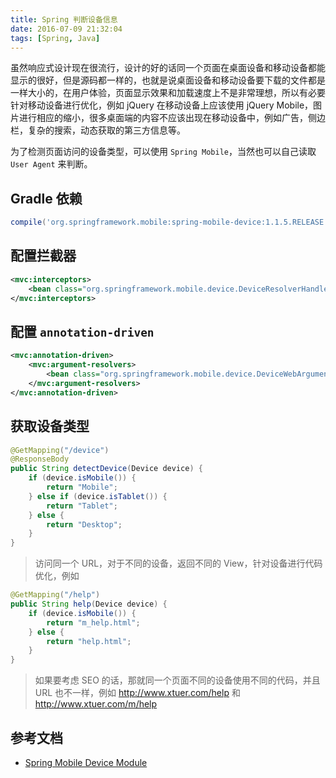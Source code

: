 ```yaml
---
title: Spring 判断设备信息
date: 2016-07-09 21:32:04
tags: [Spring, Java]
---
```


虽然响应式设计现在很流行，设计的好的话同一个页面在桌面设备和移动设备都能显示的很好，但是源码都一样的，也就是说桌面设备和移动设备要下载的文件都是一样大小的，在用户体验，页面显示效果和加载速度上不是非常理想，所以有必要针对移动设备进行优化，例如 jQuery 在移动设备上应该使用 jQuery Mobile，图片进行相应的缩小，很多桌面端的内容不应该出现在移动设备中，例如广告，侧边栏，复杂的搜索，动态获取的第三方信息等。

为了检测页面访问的设备类型，可以使用 `Spring Mobile`，当然也可以自己读取 `User Agent` 来判断。

<!--more-->

## Gradle 依赖
```groovy
compile('org.springframework.mobile:spring-mobile-device:1.1.5.RELEASE')
```

## 配置拦截器
```xml
<mvc:interceptors>
    <bean class="org.springframework.mobile.device.DeviceResolverHandlerInterceptor"/>
</mvc:interceptors>
```

## 配置 `annotation-driven`
```xml
<mvc:annotation-driven>
    <mvc:argument-resolvers>
        <bean class="org.springframework.mobile.device.DeviceWebArgumentResolver"/>
    </mvc:argument-resolvers>
</mvc:annotation-driven>
```

## 获取设备类型
```java
@GetMapping("/device")
@ResponseBody
public String detectDevice(Device device) {
    if (device.isMobile()) {
        return "Mobile";
    } else if (device.isTablet()) {
        return "Tablet";
    } else {
        return "Desktop";
    }
}
```

> 访问同一个 URL，对于不同的设备，返回不同的 View，针对设备进行代码优化，例如
```java
@GetMapping("/help")
public String help(Device device) {
    if (device.isMobile()) {
        return "m_help.html";
    } else {
        return "help.html";
    }
}
```
>
> 如果要考虑 SEO 的话，那就同一个页面不同的设备使用不同的代码，并且 URL 也不一样，例如 http://www.xtuer.com/help 和 http://www.xtuer.com/m/help

## 参考文档
* [Spring Mobile Device Module](http://docs.spring.io/spring-mobile/docs/current/reference/html/device.html)
